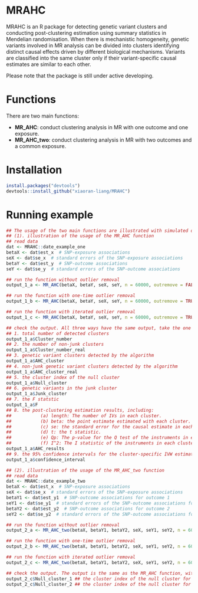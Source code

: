 # MRAHC
MRAHC is an R package for detecting genetic variant clusters and conducting post-clustering estimation using summary statistics in Mendelian randomisation. When there is mechanistic homogeneity, genetic variants involved in MR analysis can be divided into clusters identifying distinct causal effects driven by different biological mechanisms. Variants are classified into the same cluster only if their variant-specific causal estimates are similar to each other.

Please note that the package is still under active developing.

# Functions
There are two main functions:

- **MR_AHC**: conduct clustering analysis in MR with one outcome and one exposure.
- **MR_AHC_two**: conduct clustering analysis in MR with two outcomes and a common exposure.

# Installation

```R
install.packages("devtools")
devtools::install_github("xiaoran-liang/MRAHC")
```

# Running example
```R
## The usage of the two main functions are illustrated with simulated data generated with sample size = 60000
## (1). illustration of the usage of the MR_AHC function
## read data
dat <- MRAHC::date_example_one
betaX <- dat$est_x  # SNP-exposure associations
seX <- dat$se_x  # standard errors of the SNP-exposure associations
betaY <- dat$est_y  # SNP-outcome associations
seY <- dat$se_y  # standard errors of the SNP-outcome associations

## run the function without outlier removal
output_1_a <- MR_AHC(betaX, betaY, seX, seY, n = 60000, outremove = FALSE)

## run the function with one-time outlier removal
output_1_b <- MR_AHC(betaX, betaY, seX, seY, n = 60000, outremove = TRUE, iter = FALSE)

## run the function with iterated outlier removal
output_1_c <- MR_AHC(betaX, betaY, seX, seY, n = 60000, outremove = TRUE, iter = TRUE)

## check the output. All three ways have the same output, take the one without outlier removal as an example:
## 1. total number of detected clusters
output_1_a$Cluster_number
## 2. the number of non-junk clusters
output_1_a$Cluster_number_real
## 3. genetic variant clusters detected by the algorithm
output_1_a$AHC_cluster
## 4. non-junk genetic variant clusters detected by the algorithm
output_1_a$AHC_cluster_real
## 5. the cluster index of the null cluster
output_1_a$Null_cluster
## 6. genetic variants in the junk cluster
output_1_a$Junk_cluster
## 7. the F statstic
output_1_a$F
## 8. the post-clustering estimation results, including:
##           (a) length: The number of IVs in each cluster.
##           (b) beta: the point estimate estimated with each cluster.
##           (c) se: the standard error for the causal estimate in each cluster
##           (d) t: the t statistic.
##           (e) Qp: The p-value for the Q test of the instruments in each cluster.
##           (f) I^2: The I statistic of the instruments in each cluster.
output_1_a$AHC_results
## 9. the 95% confidence intervals for the cluster-specific IVW estimates
output_1_a$confidence_interval

## (2). illustration of the usage of the MR_AHC_two function
## read data
dat <- MRAHC::date_example_two
betaX <- dat$est_x  # SNP-exposure associations
seX <- dat$se_x  # standard errors of the SNP-exposure associations
betaY1 <- dat$est_y1  # SNP-outcome associations for outcome 1
seY1 <- dat$se_y1  # standard errors of the SNP-outcome associations for outcome 1
betaY2 <- dat$est_y2  # SNP-outcome associations for outcome 2
seY2 <- dat$se_y2  # standard errors of the SNP-outcome associations for outcome 2

## run the function without outlier removal
output_2_a <- MR_AHC_two(betaX, betaY1, betaY2, seX, seY1, seY2, n = 60000, outremove = FALSE)

## run the function with one-time outlier removal
output_2_b <- MR_AHC_two(betaX, betaY1, betaY2, seX, seY1, seY2, n = 60000, outremove = TRUE, iter = FALSE)

## run the function with iterated outlier removal
output_2_c <- MR_AHC_two(betaX, betaY1, betaY2, seX, seY1, seY2, n = 60000, outremove = TRUE, iter = TRUE)

## check the output. The output is the same as the MR_AHC function, with the exception of the null cluster results:
output_2_c$Null_cluster_1 ## the cluster index of the null cluster for outcome 1
output_2_c$Null_cluster_2 ## the cluster index of the null cluster for outcome 2

```

